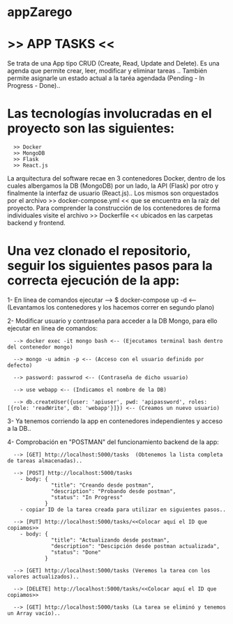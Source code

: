 # appZarego

# >> APP TASKS << #

Se trata de una App tipo CRUD (Create, Read, Update and Delete). Es una agenda que permite crear, leer, modificar y eliminar tareas ..
También permite asignarle un estado actual a la taréa agendada (Pending - In Progress - Done)..


# Las tecnologías involucradas en el proyecto son las siguientes: 
      >> Docker
      >> MongoDB
      >> Flask
      >> React.js
      
La arquitectura del software recae en 3 contenedores Docker, dentro de los cuales albergamos la DB (MongoDB) por un lado, la API (Flask) por otro y finalmente la interfaz de usuario (React.js).. Los mismos son orquestados por el archivo >> docker-compose.yml << que se encuentra en la raíz del proyecto. Para comprender la construcción de los contenedores de forma individuales visite el archivo >> Dockerfile << ubicados en las carpetas backend y frontend.


# Una vez clonado el repositorio, seguir los siguientes pasos para la correcta ejecución de la app:

1- En línea de comandos ejecutar --> $ docker-compose up -d <-- (Levantamos los contenedores y los hacemos correr en segundo plano)

2- Modificar usuario y contraseña para acceder a la DB Mongo, para ello ejecutar en línea de comandos:

      --> docker exec -it mongo bash <-- (Ejecutamos terminal bash dentro del contenedor mongo)
      
      --> mongo -u admin -p <-- (Acceso con el usuario definido por defecto)
      
      --> password: passwrod <-- (Contraseña de dicho usuario)
      
      --> use webapp <-- (Indicamos el nombre de la DB)
      
      --> db.createUser({user: 'apiuser', pwd: 'apipassword', roles: [{role: 'readWrite', db: 'webapp'}]}) <-- (Creamos un nuevo usuario)
      
3- Ya tenemos corriendo la app en contenedores independientes y acceso a la DB..

4- Comprobación en "POSTMAN" del funcionamiento backend de la app:

      --> [GET] http://localhost:5000/tasks  (Obtenemos la lista completa de tareas almacenadas)..
      
      --> [POST] http://localhost:5000/tasks
        - body: {
                  "title": "Creando desde postman",
                  "description": "Probando desde postman",
                  "status": "In Progress"
                }
        - copiar ID de la tarea creada para utilizar en siguientes pasos..
                
      --> [PUT] http://localhost:5000/tasks/<<Colocar aquí el ID que copiamos>>
        - body: {
                  "title": "Actualizando desde postman",
                  "description": "Descipción desde postman actualizada",
                  "status": "Done"
                }

      --> [GET] http://localhost:5000/tasks (Veremos la tarea con los valores actualizados)..
      
      --> [DELETE] http://localhost:5000/tasks/<<Colocar aquí el ID que copiamos>>
      
      --> [GET] http://localhost:5000/tasks (La tarea se eliminó y tenemos un Array vacío)..
